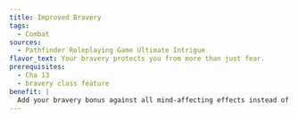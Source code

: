```yaml
---
title: Improved Bravery
tags:
  - Combat
sources:
  - Pathfinder Roleplaying Game Ultimate Intrigue
flavor_text: Your bravery protects you from more than just fear.
prerequisites:
  - Cha 13
  - bravery class feature
benefit: |
  Add your bravery bonus against all mind-affecting effects instead of just against fear.
---
```


